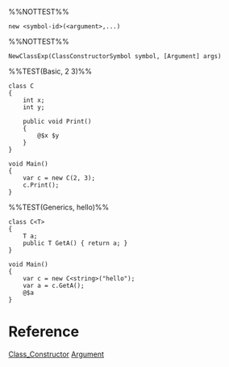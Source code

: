 %%NOTTEST%%
```
new <symbol-id>(<argument>,...)
```

%%NOTTEST%%
```
NewClassExp(ClassConstructorSymbol symbol, [Argument] args)
```

%%TEST(Basic, 2 3)%%
```
class C
{
	int x;
	int y;

	public void Print()
	{
		@$x $y
	}
}

void Main()
{
	var c = new C(2, 3);
	c.Print();
}
```

%%TEST(Generics, hello)%%
```
class C<T>
{
	T a;
	public T GetA() { return a; }
}

void Main()
{
	var c = new C<string>("hello");
	var a = c.GetA();
	@$a
}
```

# Reference
[Class_Constructor](Class_Constructor.md)
[Argument](Argument.md)